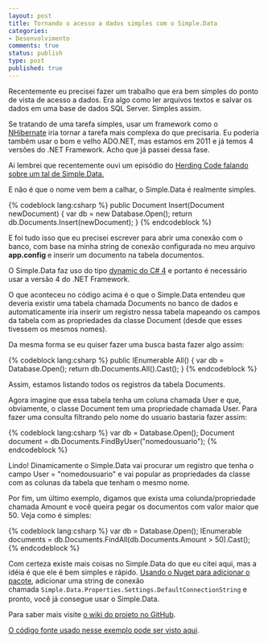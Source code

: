```yaml
---
layout: post
title: Tornando o acesso a dados simples com o Simple.Data
categories:
- Desenvolvimento
comments: true
status: publish
type: post
published: true
---
```

Recentemente eu precisei fazer um trabalho que era bem simples do ponto de vista de acesso a dados. Era algo como ler arquivos textos e salvar os dados em uma base de dados SQL Server. Simples assim.

Se tratando de uma tarefa simples, usar um framework como o <a href="http://nhforge.org/Default.aspx" target="_blank">NHibernate</a> iria tornar a tarefa mais complexa do que precisaria. Eu poderia também usar o bom e velho ADO.NET, mas estamos em 2011 e já temos 4 versões do .NET Framework. Acho que já passei dessa fase.

Ai lembrei que recentemente ouvi um episódio do <a href="http://herdingcode.com/?p=305" target="_blank">Herding Code falando sobre um tal de Simple.Data.</a>

E não é que o nome vem bem a calhar, o Simple.Data é realmente simples.

{% codeblock lang:csharp %}
public Document Insert(Document newDocument)
{
    var db = new Database.Open();
    return db.Documents.Insert(newDocument);
}
{% endcodeblock %}

E foi tudo isso que eu precisei escrever para abrir uma conexão com o banco, com base na minha string de conexão configurada no meu arquivo <strong>app.config </strong>e inserir um documento na tabela documentos.

O Simple.Data faz uso do tipo <a href="http://robsonramos.com/index.php/2011/05/11/entendendo-o-tipo-dynamic-no-c/" target="_blank">dynamic do C# 4</a> e portanto é necessário usar a versão 4 do .NET Framework.

O que aconteceu no código acima é o que o Simple.Data entendeu que deveria existir uma tabela chamada Documents no banco de dados e automaticamente iria inserir um registro nessa tabela mapeando os campos da tabela com as propriedades da classe Document (desde que esses tivessem os mesmos nomes).

Da mesma forma se eu quiser fazer uma busca basta fazer algo assim:

{% codeblock lang:csharp %}
public IEnumerable All()
{
    var db = Database.Open();
    return  db.Documents.All().Cast();
}
{% endcodeblock %}

Assim, estamos listando todos os registros da tabela Documents.

Agora imagine que essa tabela tenha um coluna chamada User e que, obviamente, o classe Document tem uma propriedade chamada User. Para fazer uma consulta filtrando pelo nome do usuario bastaria fazer assim:

{% codeblock lang:csharp %}
var db = Database.Open();
Document document = db.Documents.FindByUser("nomedousuario");
{% endcodeblock %}

Lindo! Dinamicamente o Simple.Data vai procurar um registro que tenha o campo User = "nomedousuario" e vai popular as propriedades da classe com as colunas da tabela que tenham o mesmo nome.

Por fim, um último exemplo, digamos que exista uma colunda/propriedade chamada Amount e você queira pegar os documentos com valor maior que 50. Veja como é simples:

{% codeblock lang:csharp %}
var db = Database.Open();
IEnumerable documents = db.Documents.FindAll(db.Documents.Amount > 50).Cast();
{% endcodeblock %}

Com certeza existe mais coisas no Simple.Data do que eu citei aqui, mas a idéia é que ele é bem simples e rápido. <a href="http://bit.ly/p7XsUx">Usando o Nuget para adicionar o pacote</a>, adicionar uma string de conexão chamada <span class="Apple-style-span" style="font-family: Consolas, Monaco, monospace; font-size: 12px; line-height: 18px; white-space: pre;">Simple.Data.Properties.Settings.DefaultConnectionString</span> e pronto, você já consegue usar o Simple.Data.

Para saber mais visite <a href="http://bit.ly/oZ4teC" target="_blank">o wiki do projeto no GitHub</a>.

<a href="http://bit.ly/r3SnzM">O código fonte usado nesse exemplo pode ser visto aqui</a>.<!--:-->
